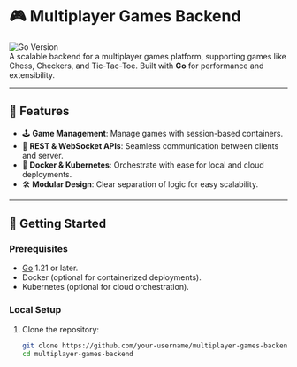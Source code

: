 # 🎮 Multiplayer Games Backend

![Go Version](https://img.shields.io/badge/Go-1.21-blue)  
A scalable backend for a multiplayer games platform, supporting games like Chess, Checkers, and Tic-Tac-Toe. Built with **Go** for performance and extensibility.

---

## 🌟 Features
- 🕹️ **Game Management**: Manage games with session-based containers.
- 🔄 **REST & WebSocket APIs**: Seamless communication between clients and server.
- 🐳 **Docker & Kubernetes**: Orchestrate with ease for local and cloud deployments.
- 🛠️ **Modular Design**: Clear separation of logic for easy scalability.

---

## 🚀 Getting Started

### Prerequisites
- [Go](https://go.dev/) 1.21 or later.
- Docker (optional for containerized deployments).
- Kubernetes (optional for cloud orchestration).

### Local Setup
1. Clone the repository:
   ```bash
   git clone https://github.com/your-username/multiplayer-games-backend.git
   cd multiplayer-games-backend
